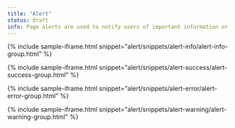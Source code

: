 ```yaml
---
title: "Alert"
status: draft
info: Page alerts are used to notify users of important information or changes on a page, in a way that attracts the user's attention without interrupting the user's task. Typically they appear at the top of a page following a submit action.
---
```


{% include sample-iframe.html snippet="alert/snippets/alert-info/alert-info-group.html" %}

{% include sample-iframe.html snippet="alert/snippets/alert-success/alert-success-group.html" %}

{% include sample-iframe.html snippet="alert/snippets/alert-error/alert-error-group.html" %}

{% include sample-iframe.html snippet="alert/snippets/alert-warning/alert-warning-group.html" %}


